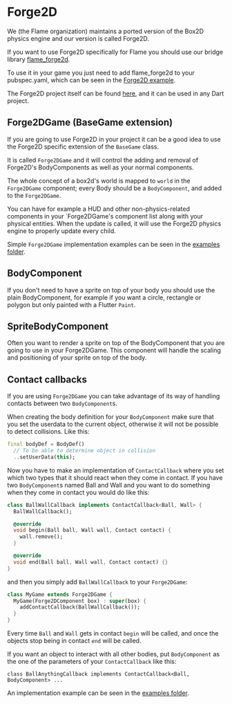 # Forge2D

We (the Flame organization) maintains a ported version of the Box2D physics engine and our version is called Forge2D.

If you want to use Forge2D specifically for Flame you should use our bridge library [flame_forge2d](https://github.com/flame-engine/flame_forge2d).

To use it in your game you just need to add flame_forge2d to your pubspec.yaml, which can be seen in the [Forge2D example](https://github.com/flame-engine/flame_forge2d/tree/master/example).

The Forge2D project itself can be found [here](https://github.com/flame-engine/forge2d), and it can be used in any Dart project.

## Forge2DGame (BaseGame extension)

If you are going to use Forge2D in your project it can be a good idea to use the Forge2D specific extension of the `BaseGame` class.

It is called `Forge2DGame` and it will control the adding and removal of Forge2D's BodyComponents as well as your normal components.

The whole concept of a box2d's world is mapped to `world` in the `Forge2DGame` component; every Body should be a `BodyComponent`, and added to the `Forge2DGame`.

You can have for example a HUD and other non-physics-related components in your `Forge2DGame's component list along with your physical entities. When the update is called, it will use the Forge2D physics engine to properly update every child.

Simple `Forge2DGame` implementation examples can be seen in the [examples folder](https://github.com/flame-engine/flame_box2d/blob/master/examples/).

## BodyComponent

If you don't need to have a sprite on top of your body you should use the plain BodyComponent, for example if you want a circle, rectangle or polygon but only painted with a Flutter `Paint`.

## SpriteBodyComponent

Often you want to render a sprite on top of the BodyComponent that you are going to use in your Forge2DGame. This component will handle the scaling and positioning of your sprite on top of the body.

## Contact callbacks

If you are using `Forge2DGame` you can take advantage of its way of handling contacts between two `BodyComponent`s.

When creating the body definition for your `BodyComponent` make sure that you set the userdata to the current object, otherwise it will not be possible to detect collisions.
Like this:
```dart
final bodyDef = BodyDef()
  // To be able to determine object in collision
  ..setUserData(this);
```

Now you have to make an implementation of `ContactCallback` where you set which two types that it should react when they come in contact.
If you have two `BodyComponent`s named Ball and Wall and you want to do something when they come in contact you would do like this:

```dart
class BallWallCallback implements ContactCallback<Ball, Wall> {
  BallWallCallback();

  @override
  void begin(Ball ball, Wall wall, Contact contact) {
    wall.remove();
  }

  @override
  void end(Ball ball, Wall wall, Contact contact) {}
}
```

and then you simply add `BallWallCallback` to your `Forge2DGame`:

```dart
class MyGame extends Forge2DGame {
  MyGame(Forge2DComponent box) : super(box) {
    addContactCallback(BallWallCallback());
  }
}
```

Every time `Ball` and `Wall` gets in contact `begin` will be called, and once the objects stop being in contact `end` will be called.

If you want an object to interact with all other bodies, put `BodyComponent` as the one of the parameters of your `ContactCallback` like this:

`class BallAnythingCallback implements ContactCallback<Ball, BodyComponent> ...`

An implementation example can be seen in the [examples folder](https://github.com/flame-engine/flame_box2d/blob/master/examples/contact_callbacks).
